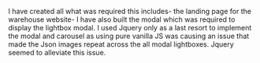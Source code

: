 I have created all what was required this includes- the landing page for the warehouse website- I have also built the modal which was required to display the lightbox modal. I used Jquery only as a last resort to implement the modal and carousel as using pure vanilla JS was causing an issue that made the Json images repeat across the all modal lightboxes. Jquery seemed to alleviate this issue.      